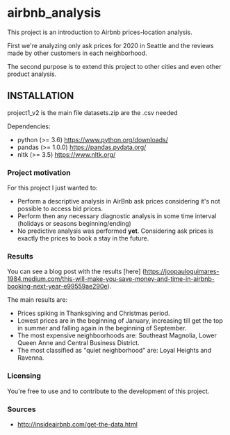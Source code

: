 # airbnb_analysis
This project is an introduction to Airbnb prices-location analysis.

First we're analyzing only ask prices for 2020 in Seattle and the reviews made by other customers in each neighborhood.

The second purpose is to extend this project to other cities and even other product analysis.

## INSTALLATION

project1_v2 is the main file
datasets.zip are the .csv needed

Dependencies:

- python (>= 3.6)       https://www.python.org/downloads/
- pandas (>= 1.0.0)     https://pandas.pydata.org/
- nltk (>= 3.5)         https://www.nltk.org/

### Project motivation

For this project I just wanted to:

- Perform a descriptive analysis in AirBnb ask prices considering it's not possible to access bid prices.
- Perform then any necessary diagnostic analysis in some time interval (holidays or seasons beginning/ending)
- No predictive analysis was performed **yet**. Considering ask prices is exactly the prices to book a stay in the future.

### Results

You can see a blog post with the results [here] (https://joopauloguimares-1984.medium.com/this-will-make-you-save-money-and-time-in-airbnb-booking-next-year-e99559ae290e).

The main results are:

- Prices spiking in Thanksgiving and Christmas period.
- Lowest prices are in the beginning of January, increasing till get the top in summer and falling again in the beginning of September.
- The most expensive neighboorhoods are: Southeast Magnolia, Lower Queen Anne and Central Business District.
- The most classified as "quiet neighborhood" are: Loyal Heights and Ravenna.

### Licensing

You're free to use and to contribute to the development of this project.

### Sources

- http://insideairbnb.com/get-the-data.html
